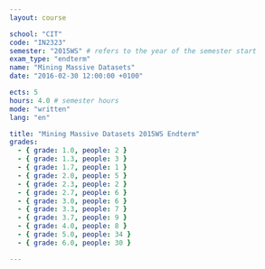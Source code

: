 ```yaml
---
layout: course

school: "CIT"
code: "IN2323"
semester: "2015WS" # refers to the year of the semester start
exam_type: "endterm"
name: "Mining Massive Datasets"
date: "2016-02-30 12:00:00 +0100"

ects: 5
hours: 4.0 # semester hours
mode: "written"
lang: "en"

title: "Mining Massive Datasets 2015WS Endterm"
grades:
  - { grade: 1.0, people: 2 }
  - { grade: 1.3, people: 3 }
  - { grade: 1.7, people: 1 }
  - { grade: 2.0, people: 5 }
  - { grade: 2.3, people: 2 }
  - { grade: 2.7, people: 6 }
  - { grade: 3.0, people: 6 }
  - { grade: 3.3, people: 7 }
  - { grade: 3.7, people: 9 }
  - { grade: 4.0, people: 8 }
  - { grade: 5.0, people: 34 }
  - { grade: 6.0, people: 30 }

---
```



